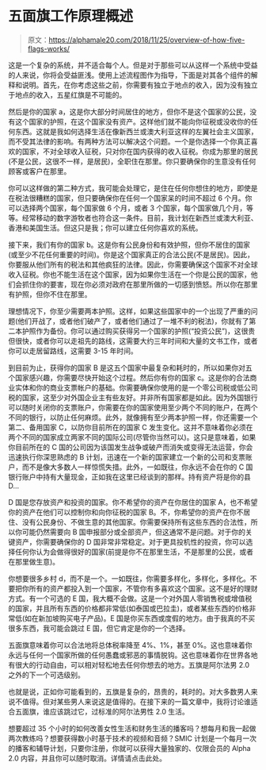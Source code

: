 # 五面旗工作原理概述

> 原文：<https://alphamale20.com/2018/11/25/overview-of-how-five-flags-works/>

这是一个复杂的系统，并不适合每个人。但是对于那些可以从这样一个系统中受益的人来说，你将会受益匪浅。使用上述流程图作为指导，下面是对其各个组件的解释和说明。首先，在你考虑这些之前，你需要有独立于地点的收入，因为没有独立于地点的收入，五星红旗是不可能的。

然后是你的国家 a，这是你大部分时间居住的地方，但你不是这个国家的公民，没有这个国家的护照，在这个国家没有资产。这样他们就不能向你征税或没收你的任何东西。这就是我如何选择生活在像新西兰或澳大利亚这样的左翼社会主义国家，而不受其法律的影响。有两种方法可以解决这个问题。一个是你选择一个你真正喜欢的国家，不对全球收入征税，只对你在国内获得的收入征税。你成为那里的居民(不是公民，这很不一样，是居民)，全职住在那里。你只要确保你的生意没有任何顾客或客户在那里。

你可以这样做的第二种方式，我可能会处理它，是住在任何你想住的地方，即使是在税法很糟糕的国家，但只要确保你在任何一个国家呆的时间不超过 6 个月。你可以选择两个国家，每个国家做 6 个月，或者 3 个国家，每个国家做几个月，等等。经常移动的数字游牧者也符合这一条件。目前，我计划在新西兰或澳大利亚、香港和美国生活。但这只是我；你可以建立任何你喜欢的系统。

接下来，我们有你的国家 b。这是你有公民身份和有效护照，但你不居住的国家(或至少不花任何重要的时间)。你是这个国家真正的合法公民(不是居民)。因此，你要服从他们所有的税法和其他疯狂的法律。因此，你需要确保这个国家不对全球收入征税。你也不能生活在这个国家，因为如果你生活在一个你是公民的国家，他们会抓住你的要害，现在你必须对政府在那里所做的一切感到愤怒。所以你在那里有护照，但你不住在那里。

理想情况下，你至少需要两本护照。这样，如果这些国家中的一个出现了严重的问题(他们开战了，或者他们破产了，或者他们通过了一堆不利的税法)，你就有了第二本护照作为备份。你可以通过购买获得另一个国家的护照(“投资公民”)，这很贵但很快，或者你可以走祖先的路线，这需要大约三年时间和大量的文书工作，或者你可以走居留路线，这需要 3-15 年时间。

到目前为止，获得你的国家 B 是这五个国家中最复杂和耗时的，所以如果你对五个国家感兴趣，你需要尽快开始这个过程。然后你有你的国家 c。这是你的合法商业实体和你的商业支票帐户的基础。你需要确保你使用的是一个零公司税或低公司税的国家，这至少对外国企业主有些友好。并非所有国家都是如此。因为外国银行可以随时关闭你的支票账户，你需要在你的国家使用至少两个不同的账户，在两个不同的银行，以防止任何麻烦。此外，就像拥有至少两本护照一样，你还需要一个第二、备用国家 C，以防你目前所在的国家 C 发生变化。这并不意味着你必须在两个不同的国家成立两家不同的国际公司(尽管你当然可以)。这只是意味着，如果你目前所在的 C 国的公司因为该国发生战争或破产而消失或变得无法运营，你会迅速执行你深思熟虑的 B 计划，迅速在一个新的国家建立一个新的公司和支票账户，而不是像大多数人一样惊慌失措。此外，一如既往，你永远不会在你的 C 国银行账户中持有大量现金，正如我在这里已经谈到的那样。持有资产将是你的县 D…

D 国是您存放资产和投资的国家。你不希望你的资产在你居住的国家 A，也不希望你的资产在他们可以控制你和向你征税的国家 B。不，你希望你的资产在你不居住、没有公民身份、不做生意的其他国家。你需要保持所有这些东西的合法性，所以你可能仍然需要向 B 国申报部分或全部资产，但这通常不是问题。对于你的关键资产，你需要确保你的 D 国非常非常稳定。对于更具投机性的投资，你可以选择任何你认为会做得很好的国家(前提是你不在那里生活，不是那里的公民，或者在那里做生意)。

你想要很多乡村 d，而不是一个。一如既往，你需要多样化，多样化，多样化。不要把你所有的资产都投入到一个国家，不管你有多喜欢这个国家。这不是好的理财方式。有一个可选的 E 国，我大概不会做。这是一个对外国人零销售税或增值税的国家，并且所有东西的价格都非常低(如泰国或巴拉圭)，或者某些东西的价格非常低(如在新加坡购买电子产品)。E 国是你买东西或度假的地方。由于我真的不买很多东西，我可能会跳过 E 国，但它肯定是你的一个选择。

五面旗意味着你可以合法地将总体税率降至 4%、1%，甚至 0%。这也意味着你永远与任何一个国家所做的任何愚蠢或邪恶的事情脱钩。这也意味着你在世界各地有很大的行动自由，可以相对轻松地去任何你想去的地方。五旗是阿尔法男 2.0 之外的下一个可选级别。

也就是说，正如你可能看到的，五旗是复杂的，昂贵的，耗时的。对大多数男人来说不值得。但对某些男人来说这是值得的。在接下来的一篇文章中，我将讨论谁适合五面旗，谁应该跳过它，过标准的阿尔法男性 2.0 生活。

想要超过 35 个小时的如何改善女性生活和财务生活的播客吗？想每月和我一起做两次教练吗？想要获得数小时基于技术的视频和音频？SMIC 计划是一个每月一次的播客和辅导计划，只要你注册，你就可以获得大量独家的、仅限会员的 Alpha 2.0 内容，并且你可以随时取消。详情请点击此处。
